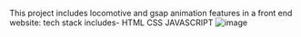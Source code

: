 This project includes locomotive and gsap animation features in a front end website:
tech stack includes- HTML CSS JAVASCRIPT
![image](https://github.com/Namanflora/duo-studio/assets/139806352/a366cf66-903b-45f3-b101-ce6be0798aab)
